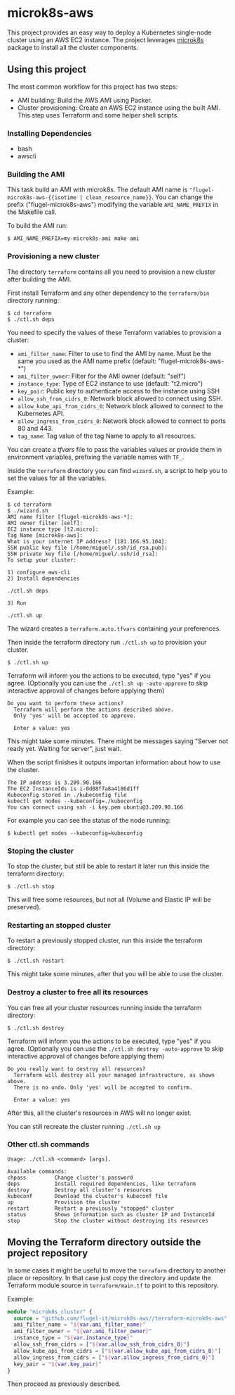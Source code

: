 # microk8s-aws

This project provides an easy way to deploy a Kubernetes single-node cluster using an AWS EC2 instance. The project leverages [microk8s](http://microk8s.io) package to install all the cluster components.

## Using this project

The most common workflow for this project has two steps:

* AMI building: Build the AWS AMI using Packer.
* Cluster provisioning: Create an AWS EC2 instance using the built AMI. This step uses Terraform and some helper shell scripts.

### Installing Dependencies

* bash
* awscli

### Building the AMI

This task build an AMI with microk8s. The default AMI name is `"flugel-microk8s-aws-{{isotime | clean_resource_name}}`.
You can change the prefix ("flugel-microk8s-aws") modifying the variable `AMI_NAME_PREFIX` in the Makefile call.

To build the AMI run:

```console
$ AMI_NAME_PREFIX=my-microk8s-ami make ami
```

### Provisioning a new cluster

The directory `terraform` contains all you need to provision a new cluster after building the AMI.

First install Terraform and any other dependency to the `terraform/bin` directory running:

```console
$ cd terraform
$ ./ctl.sh deps
```

You need to specify the values of these Terraform variables to provision a cluster:

* `ami_filter_name`: Filter to use to find the AMI by name. Must be the same you used as the AMI name prefix (default: "flugel-microk8s-aws-*")
* `ami_filter_owner`: Filter for the AMI owner (default: "self")
* `instance_type`: Type of EC2 instance to use (default: "t2.micro")
* `key_pair`: Public key to authenticate access to the instance using SSH
* `allow_ssh_from_cidrs_0`: Network block allowed to connect using SSH.
* `allow_kube_api_from_cidrs_0`: Network block allowed to connect to the Kubernetes API.
* `allow_ingress_from_cidrs_0`: Network block allowed to connect to ports 80 and 443.
* `tag_name`: Tag value of the tag Name to apply to all resources.

You can create a *tfvars* file to pass the variables values or provide them in environment variables, prefixing the variable names with `TF_`.

Inside the `terraform` directory you can find `wizard.sh`, a script to help you to set the values for all the variables.

Example:
```console
$ cd terraform
$ ./wizard.sh
AMI name filter [flugel-microk8s-aws-*]: 
AMI owner filter [self]: 
EC2 instance type [t2.micro]: 
Tag Name [microk8s-aws]: 
What is your internet IP address? [181.166.95.104]: 
SSH public key file [/home/miguel/.ssh/id_rsa.pub]: 
SSH private key file [/home/miguel/.ssh/id_rsa]: 
To setup your cluster:

1) configure aws-cli
2) Install dependencies

./ctl.sh deps

3) Run

./ctl.sh up

```

The wizard creates a `terraform.auto.tfvars` containing your preferences.

Then inside the terraform directory run `./ctl.sh up` to provision your cluster.

```console
$ ./ctl.sh up
```

Terraform will inform you the actions to be executed, type "yes" if you agree. (Optionally you can use the `./ctl.sh up -auto-approve` to skip interactive approval of changes before applying them)

```console
Do you want to perform these actions?
  Terraform will perform the actions described above.
  Only 'yes' will be accepted to approve.

  Enter a value: yes
```

This might take some minutes. There might be messages saying "Server not ready yet. Waiting for server", just wait.

When the script finishes it outputs importan information about how to use the cluster.

```console
The IP address is 3.209.90.166
The EC2 InstanceIds is i-0d88f7a8a4186d1ff
Kubeconfig stored in ./kubeconfig file
kubectl get nodes --kubeconfig=./kubeconfig
You can connect using ssh -i key.pem ubuntu@3.209.90.166
```

For example you can see the status of the node running:

```console
$ kubectl get nodes --kubeconfig=kubeconfig
```

### Stoping the cluster

To stop the cluster, but still be able to restart it later run this inside the terraform directory:

```console
$ ./ctl.sh stop
```

This will free some resources, but not all (Volume and Elastic IP will be preserved).

### Restarting an stopped cluster

To restart a previously stopped cluster, run this inside the terraform directory:

```console
$ ./ctl.sh restart
```

This might take some minutes, after that you will be able to use the cluster.


### Destroy a cluster to free all its resources

You can free all your cluster resources running inside the terraform directory:

```console
$ ./ctl.sh destroy
```

Terraform will inform you the actions to be executed, type "yes" if you agree.  (Optionally you can use the `./ctl.sh destroy -auto-approve` to skip interactive approval of changes before applying them)

```console
Do you really want to destroy all resources?
  Terraform will destroy all your managed infrastructure, as shown above.
  There is no undo. Only 'yes' will be accepted to confirm.

  Enter a value: yes
```

After this, all the cluster's resources in AWS will no longer exist.

You can still recreate the cluster running `./ctl.sh up`

### Other ctl.sh commands

```
Usage: ./ctl.sh <command> [args].

Available commands:
chpass         Change cluster's password
deps           Install required dependencies, like terraform
destroy        Destroy all cluster's resources
kubeconf       Download the cluster's kubeconf file
up             Provision the cluster
restart        Restart a previously "stopped" cluster
status         Shows information such as cluster IP and InstanceId
stop           Stop the cluster without destroying its resources
```

## Moving the Terraform directory outside the project repository

In some cases it might be useful to move the `terraform` directory to another place or repository. In that case just copy the directory and update the Terraform module source in `terraform/main.tf` to point to this repository.


Example:

```terraform
module "microk8s_cluster" {
  source = "github.com/flugel-it/microk8s-aws//terraform-microk8s-aws"
  ami_filter_name = "${var.ami_filter_name}"
  ami_filter_owner = "${var.ami_filter_owner}"
  instance_type = "${var.instance_type}"
  allow_ssh_from_cidrs = ["${var.allow_ssh_from_cidrs_0}"]
  allow_kube_api_from_cidrs = ["${var.allow_kube_api_from_cidrs_0}"]
  allow_ingress_from_cidrs = ["${var.allow_ingress_from_cidrs_0}"]
  key_pair = "${var.key_pair}"
}
```

Then proceed as previously described.
